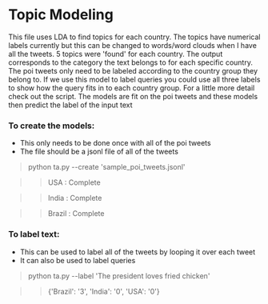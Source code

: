 # Topic Modeling

This file uses LDA to find topics for each country. The topics have numerical labels currently but this can be changed to words/word clouds when I have all the tweets.  5 topics were 'found' for each country. The output corresponds to the category the text belongs to for each specific country. The poi tweets only need to be labeled according to the country group they belong to. If we use this model to label queries you could use all three labels to show how the query fits in to each country group. For a little more detail check out the script. The models are fit on the poi tweets and these models then predict the label of the input text

### To create the models:
- This only needs to be done once with all of the poi tweets
- The file should be a jsonl file of all of the tweets

> python ta.py --create 'sample\_poi_tweets.jsonl'

>> USA : Complete

>> India : Complete

>> Brazil : Complete

### To label text:
- This can be used to label all of the tweets by looping it over each tweet
- It can also be used to label queries

> python ta.py --label 'The president loves fried chicken'

>> {'Brazil': '3', 'India': '0', 'USA': '0'}
